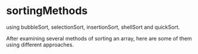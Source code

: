 # sortingMethods
using bubbleSort, selectionSort, insertionSort, shellSort and quickSort.

After examining several methods of sorting an array, here are some of them using different approaches.
